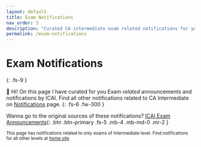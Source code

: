 ```yaml
---
layout: default
title: Exam Notifications
nav_order: 3
description: "Curated CA intermediate exam related notifications for you, save this page or print it out to have a solid view."
permalink: /exam-notifications
---
```

# Exam Notifications
{: .fs-9 }

👋 Hi! On this page I have curated for you Exam *related* announcements and notifications by ICAI. Find all other notifications related to CA Intermediate on [Notifications](/notifications.md) page.
{: .fs-6 .fw-300 }

Wanna go to the original sources of these notifications?
[ICAI Exam Announcements](https://icai.org/){: .btn .btn-primary .fs-5 .mb-4 .mb-md-0 .mr-2 }

<small>This page has notifications related to only exams of Intermediate level. Find notifications for all other levels at [home site]()</small>

